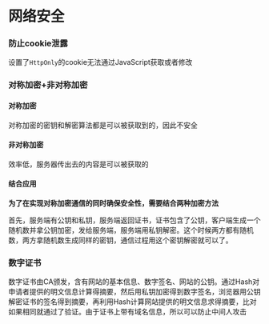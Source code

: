 # 网络安全

### 防止cookie泄露

设置了`HttpOnly`的cookie无法通过JavaScript获取或者修改

### 对称加密+非对称加密

#### 对称加密

对称加密的密钥和解密算法都是可以被获取到的，因此不安全

#### 非对称加密

效率低，服务器传出去的内容是可以被获取的

#### 结合应用

**为了在实现对称加密通信的同时确保安全性，需要结合两种加密方法**

首先，服务端有公钥和私钥，服务端返回证书，证书包含了公钥，客户端生成一个随机数并拿公钥加密，发给服务端，服务端用私钥解密。这个时候两方都有随机数，两方拿随机数生成同样的密钥，通信过程用这个密钥解密就可以了。

### 数字证书

数字证书由CA颁发，含有网站的基本信息、数字签名、网站的公钥。通过Hash对申请者提供的明文信息计算得摘要，然后用私钥加密得到数字签名，浏览器用公钥解密证书的签名得到摘要，再利用Hash计算网站提供的明文信息求得摘要，比对如果相同就通过了验证。由于证书上带有域名信息，所以可以防止中间人攻击